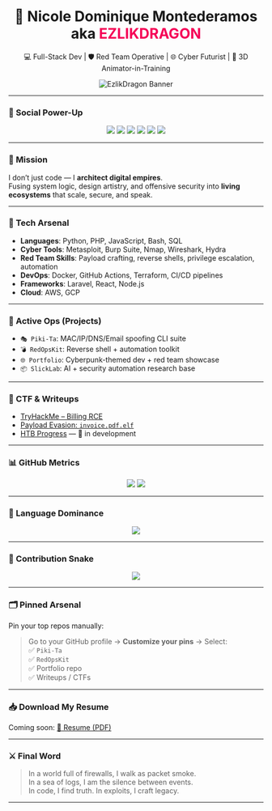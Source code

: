 <h1 align="center">🐉 Nicole Dominique Montederamos aka <span style="color:#f50057;">EZLIKDRAGON</span></h1>
<p align="center">💻 Full-Stack Dev | 🛡️ Red Team Operative | 🌐 Cyber Futurist | 🎨 3D Animator-in-Training</p>

<p align="center">
  <img src="https://raw.githubusercontent.com/EzlikDragon/EzlikDragon/main/assets/banner.svg" alt="EzlikDragon Banner"/>
</p>

---

### 🌟 Social Power-Up
<p align="center">
  <a href="https://linkedin.com/in/ndmontederamos"><img src="https://img.shields.io/badge/Connect-blue?logo=linkedin&style=for-the-badge" /></a>
  <a href="https://www.linkedin.com/messaging/compose/?recipient=ndmontederamos"><img src="https://img.shields.io/badge/Message-gray?logo=linkedin&style=for-the-badge" /></a>
  <a href="https://t.me/NDmontederamos"><img src="https://img.shields.io/badge/Telegram-Contact-blue?logo=telegram&style=for-the-badge" /></a>
  <a href="https://github.com/EzlikDragon"><img src="https://img.shields.io/github/followers/EzlikDragon?label=Follow&style=social" /></a>
  <a href="https://github.com/EzlikDragon"><img src="https://img.shields.io/github/stars/EzlikDragon?style=social" /></a>
  <a href="https://komarev.com/ghpvc/?username=EzlikDragon&style=flat-square&color=red"><img src="https://komarev.com/ghpvc/?username=EzlikDragon&style=flat-square&color=red" /></a>
</p>

---

### 🚀 Mission
I don’t just code — I **architect digital empires**.  
Fusing system logic, design artistry, and offensive security into **living ecosystems** that scale, secure, and speak.

---

### 🧰 Tech Arsenal
- **Languages**: Python, PHP, JavaScript, Bash, SQL  
- **Cyber Tools**: Metasploit, Burp Suite, Nmap, Wireshark, Hydra  
- **Red Team Skills**: Payload crafting, reverse shells, privilege escalation, automation  
- **DevOps**: Docker, GitHub Actions, Terraform, CI/CD pipelines  
- **Frameworks**: Laravel, React, Node.js  
- **Cloud**: AWS, GCP  

---

### 🧪 Active Ops (Projects)
- `🎭 Piki-Ta`: MAC/IP/DNS/Email spoofing CLI suite  
- `💣 RedOpsKit`: Reverse shell + automation toolkit  
- `🌐 Portfolio`: Cyberpunk-themed dev + red team showcase  
- `📦 SlickLab`: AI + security automation research base

---

### 🧠 CTF & Writeups
- [TryHackMe – Billing RCE](https://tryhackme.com/room/billing?utm_source=linkedin)  
- [Payload Evasion: `invoice.pdf.elf`](https://github.com/EzlikDragon/RedOpsKit)  
- [HTB Progress](https://app.hackthebox.com/profile) — 🧪 in development

---

### 📊 GitHub Metrics
<p align="center">
  <img src="https://github-readme-stats.vercel.app/api?username=EzlikDragon&show_icons=true&theme=radical" />
  <img src="https://github-readme-streak-stats.herokuapp.com/?user=EzlikDragon&theme=radical" />
</p>

---

### 🧮 Language Dominance
<p align="center">
  <img src="https://github-readme-stats.vercel.app/api/top-langs/?username=EzlikDragon&layout=compact&theme=radical" />
</p>

---

### 🐍 Contribution Snake
<p align="center">
  <img src="https://raw.githubusercontent.com/EzlikDragon/EzlikDragon/output/github-contribution-grid-snake.svg" />
</p>

---

### 🗂️ Pinned Arsenal
Pin your top repos manually:
> Go to your GitHub profile → **Customize your pins** → Select:  
> ✅ `Piki-Ta`  
> ✅ `RedOpsKit`  
> ✅ Portfolio repo  
> ✅ Writeups / CTFs

---

### 📥 Download My Resume
Coming soon: [📄 Resume (PDF)](https://github.com/EzlikDragon/resume/releases)

---

### ⚔️ Final Word
> In a world full of firewalls, I walk as packet smoke.  
> In a sea of logs, I am the silence between events.  
> In code, I find truth. In exploits, I craft legacy.

---

<!--
**EzlikDragon/EzlikDragon** is a ✨ special ✨ repo because its README.md becomes your GitHub profile.
-->
